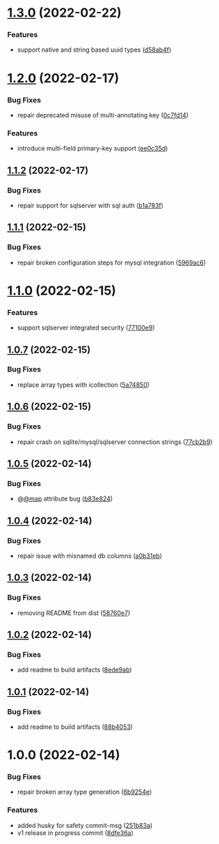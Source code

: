 # [1.3.0](https://github.com/iiian/prisma-generator-entityframework/compare/v1.2.0...v1.3.0) (2022-02-22)


### Features

* support native and string based uuid types ([d58ab4f](https://github.com/iiian/prisma-generator-entityframework/commit/d58ab4fb819d65070ff6bd5b212b03cf8fca8659))

# [1.2.0](https://github.com/iiian/prisma-generator-entityframework/compare/v1.1.2...v1.2.0) (2022-02-17)


### Bug Fixes

* repair deprecated misuse of multi-annotating key ([0c7fd14](https://github.com/iiian/prisma-generator-entityframework/commit/0c7fd14db9c8661e11ba9265e6a65a9454c4bbf8))


### Features

* introduce multi-field primary-key support ([ee0c35d](https://github.com/iiian/prisma-generator-entityframework/commit/ee0c35db39b26dcae4f29f1f9371728735d347e8))

## [1.1.2](https://github.com/iiian/prisma-generator-entityframework/compare/v1.1.1...v1.1.2) (2022-02-17)


### Bug Fixes

* repair support for sqlserver with sql auth ([b1a783f](https://github.com/iiian/prisma-generator-entityframework/commit/b1a783fd6228fd23e56765ec83b12d9247a12466))

## [1.1.1](https://github.com/iiian/prisma-generator-entityframework/compare/v1.1.0...v1.1.1) (2022-02-15)


### Bug Fixes

* repair broken configuration steps for mysql integration ([5969ac6](https://github.com/iiian/prisma-generator-entityframework/commit/5969ac62d7df4e321a6c7abe50a22b96675b05ff))

# [1.1.0](https://github.com/iiian/prisma-generator-entityframework/compare/v1.0.7...v1.1.0) (2022-02-15)


### Features

* support sqlserver integrated security ([77100e9](https://github.com/iiian/prisma-generator-entityframework/commit/77100e995be56e2315575be0913b5416f52e26df))

## [1.0.7](https://github.com/iiian/prisma-generator-entityframework/compare/v1.0.6...v1.0.7) (2022-02-15)


### Bug Fixes

* replace array types with icollection ([5a74850](https://github.com/iiian/prisma-generator-entityframework/commit/5a748507658b269698af72e68cc4a56fa559fc45))

## [1.0.6](https://github.com/iiian/prisma-generator-entityframework/compare/v1.0.5...v1.0.6) (2022-02-15)


### Bug Fixes

* repair crash on sqlite/mysql/sqlserver connection strings ([77cb2b9](https://github.com/iiian/prisma-generator-entityframework/commit/77cb2b9e5291c47c736aa78b705f6415fa0aea59))

## [1.0.5](https://github.com/iiian/prisma-generator-entityframework/compare/v1.0.4...v1.0.5) (2022-02-14)


### Bug Fixes

* @[@map](https://github.com/map) attribute bug ([b83e824](https://github.com/iiian/prisma-generator-entityframework/commit/b83e8242ad64ad7e217f55612dbedf1247bda6a8))

## [1.0.4](https://github.com/iiian/prisma-generator-entityframework/compare/v1.0.3...v1.0.4) (2022-02-14)


### Bug Fixes

* repair issue with misnamed db columns ([a0b31eb](https://github.com/iiian/prisma-generator-entityframework/commit/a0b31ebdcb9a72cc5eab79677a38c12977cef1a9))

## [1.0.3](https://github.com/iiian/prisma-generator-entityframework/compare/v1.0.2...v1.0.3) (2022-02-14)


### Bug Fixes

* removing README from dist ([58760e7](https://github.com/iiian/prisma-generator-entityframework/commit/58760e75464f024ecdd9ca5f9f34b8482cd47848))

## [1.0.2](https://github.com/iiian/prisma-generator-entityframework/compare/v1.0.1...v1.0.2) (2022-02-14)


### Bug Fixes

* add readme to build artifacts ([8ede9ab](https://github.com/iiian/prisma-generator-entityframework/commit/8ede9ab42c36f11b9b90a8b72d34e2dd13a6b23b))

## [1.0.1](https://github.com/iiian/prisma-generator-entityframework/compare/v1.0.0...v1.0.1) (2022-02-14)


### Bug Fixes

* add readme to build artifacts ([88b4053](https://github.com/iiian/prisma-generator-entityframework/commit/88b4053a11ea555add81f9d063518fe31421e4df))

# 1.0.0 (2022-02-14)


### Bug Fixes

* repair broken array type generation ([6b9254e](https://github.com/iiian/prisma-generator-entityframework/commit/6b9254ec99f0b95b92185a9badbc2e3654b8d540))


### Features

* added husky for safety commit-msg ([251b83a](https://github.com/iiian/prisma-generator-entityframework/commit/251b83a8ea1655cf0fb3d1247d95ec3ad81429ab))
* v1 release in progress commit ([8dfe36a](https://github.com/iiian/prisma-generator-entityframework/commit/8dfe36ac5c742c4151fca7f2fb94bb12b04f7bb5))
